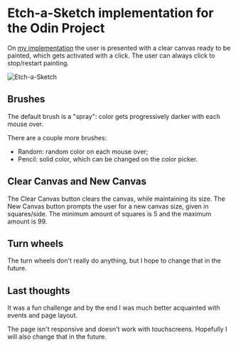 # Etch-a-Sketch implementation for the Odin Project

On [my implementation](https://paposeco.github.io/etchasketch/) the user is presented with a clear canvas ready to be painted, which gets activated with a click. The user can always click to stop/restart painting.

![Etch-a-Sketch](https://github.com/paposeco/etchasketch/assets/13892562/8c688c08-2236-4705-8073-38352c9a44ca)

## Brushes

The default brush is a "spray": color gets progressively darker with each mouse over.

There are a couple more brushes:

- Random: random color on each mouse over;
- Pencil: solid color, which can be changed on the color picker.

## Clear Canvas and New Canvas

The Clear Canvas button clears the canvas, while maintaining its size.
The New Canvas button prompts the user for a new canvas size, given in squares/side. The minimum amount of squares is 5 and the maximum amount is 99.

## Turn wheels

The turn wheels don't really do anything, but I hope to change that in the future.

## Last thoughts

It was a fun challenge and by the end I was much better acquainted with events and page layout.

The page isn't responsive and doesn't work with touchscreens. Hopefully I will also change that in the future.
